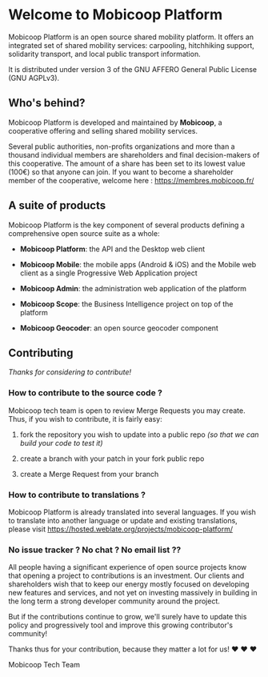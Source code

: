 # Welcome to Mobicoop Platform


Mobicoop Platform is an open source shared mobility platform. It offers an integrated set of shared mobility services: carpooling, hitchhiking support, solidarity transport, and local public transport information.


It is distributed under version 3 of the GNU AFFERO General Public License (GNU AGPLv3).



## Who's behind?


Mobicoop Platform is developed and maintained by **Mobicoop**, a cooperative offering and selling shared mobility services. 


Several public authorities, non-profits organizations and more than a thousand individual members are shareholders and final decision-makers of this cooperative. The amount of a share has been set to its lowest value (100€) so that anyone can join. If you want to become a shareholder member of the cooperative, welcome here : https://membres.mobicoop.fr/



## A suite of products


Mobicoop Platform is the key component of several products defining a comprehensive open source suite as a whole:


- **Mobicoop Platform**: the API and the Desktop web client

- **Mobicoop Mobile**: the mobile apps (Android & iOS) and the Mobile web client as a single Progressive Web Application project

- **Mobicoop Admin**: the administration web application of the platform

- **Mobicoop Scope**: the Business Intelligence project on top of the platform

- **Mobicoop Geocoder**: an open source geocoder component



## Contributing


*Thanks for considering to contribute!*


### How to contribute to the source code ?

Mobicoop tech team is open to review Merge Requests you may create. Thus, if you wish to contribute, it is fairly easy:


1. fork the repository you wish to update into a public repo *(so that we can build your code to test it)*

1. create a branch with your patch in your fork public repo

1. create a Merge Request from your branch


### How to contribute to translations ?

Mobicoop Platform is already translated into several languages. If you wish to translate into another language or update and existing translations, please visit https://hosted.weblate.org/projects/mobicoop-platform/ 


###  No issue tracker ? No chat ? No email list ??

All people having a significant experience of open source projects know that opening a project to contributions is an investment. Our clients and shareholders wish that to keep our energy mostly focused on developing new features and services, and not yet on investing massively in building in the long term a strong developer community around the project.


But if the contributions continue to grow, we'll surely have to update this policy and progressively tool and improve this growing contributor's community!



Thanks thus for your contribution, because they matter a lot for us! ❤️ ❤️ ❤️


 Mobicoop Tech Team
